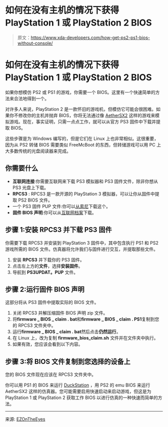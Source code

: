 # 如何在没有主机的情况下获得 PlayStation 1 或 PlayStation 2 BIOS

> 原文：<https://www.xda-developers.com/how-get-ps2-ps1-bios-without-console/>

# 如何在没有主机的情况下获得 PlayStation 1 或 PlayStation 2 BIOS

如果你想模仿 PS2 或 PS1 的游戏，你需要一个 BIOS。这里有一个快速简单的方法来合法地得到一个。

对许多人来说，PlayStation 2 是一款怀旧的游戏机，但模仿它可能会很困难。如果你不修改你的主机并抛弃 BIOS，你将无法通过像 [AetherSX2](https://www.xda-developers.com/aethersx2-playstation-emulator/) 这样的游戏来模拟游戏。现在，事实证明，只需一点点工作，就可以从官方 PS3 固件中下载并提取 BIOS。

这些步骤是为 Windows 编写的，但是它们在 Linux 上也非常相似。这很重要，因为从 PS2 转储 BIOS 需要类似 FreeMcBoot 的东西，但转储游戏可以用 PC 上大多数传统的光盘阅读器来完成。

## 你需要什么

*   **互联网连接**:你需要互联网来下载 PS3 模拟器和 PS3 固件文件，除非你想从 PS3 光盘上下载。
*   **RPCS3** : RPCS3 是一款开源的 PlayStation 3 模拟器，可以让你从固件中提取 PS2 BIOS 文件。
*   一个 PS3 固件 PUP 文件:你可以[从索尼](https://www.playstation.com/en-ie/support/hardware/ps3/system-software/)下载这个。
*   **固件 BIOS 声明**:你可以从[互联网档案](https://archive.org/details/firmware_bios_claim_release1)下载。

## 步骤 1:安装 RPCS3 并下载 PS3 固件

你需要下载 RPCS3 并安装到 PlayStation 3 固件中，其中包含执行 PS1 和 PS2 游戏所需的 BIOS 文件。仿真器将允许我们与固件进行交互，并提取那些文件。

1.  安装 **RPCS3** 并下载你的 PS3 固件。
2.  点击左上方的**文件**，选择**安装固件**。
3.  导航到 **PS3UPDAT。PUP** 文件。

## 步骤 2:运行固件 BIOS 声明

这部分将从 PS3 固件中提取实际的 BIOS 文件。

1.  关闭 RPCS3 并解压缩固件 BIOS 声明 zip 文件。
2.  将**firmware _ BIOS _ claim . bat**和**firmware _ BIOS _ claim . PS1**复制到您的 RPCS3 文件夹中。
3.  运行**firmware _ BIOS _ claim . bat**然后点击**仍然运行**。
4.  在 Linux 上，改为复制 **firmware_bios_claim.sh** 文件并在文件夹中执行。
5.  如果有效，您应该会看到以下内容。

## 步骤 3:将 BIOS 文件复制到您选择的设备上

您的 BIOS 文件现在应该在 RPCS3 文件夹中。

你可以用 PS1 的 BIOS 来运行 [DuckStation](https://www.xda-developers.com/duckstation-playstation-1-emulator/) ，用 PS2 的 emu BIOS 来运行 AetherSX2 这样的仿真器。您可能需要启用快速启动来启动游戏，但这是为 PlayStation 1 或 PlayStation 2 获取工作 BIOS 以进行仿真的一种快速而简单的方法。

* * *

来源: [EZOnTheEyes](https://www.youtube.com/watch?v=gah74XQcezc)